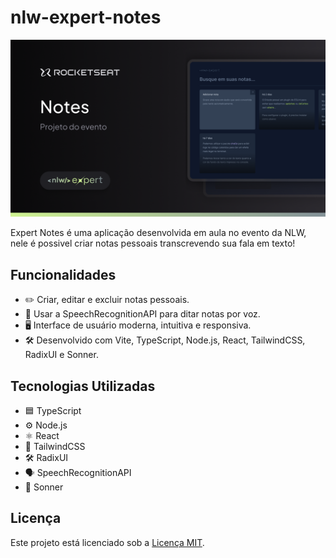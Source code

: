 # nlw-expert-notes
![Cover](./Thumbnail.png)

Expert Notes é uma aplicação desenvolvida em aula no evento da NLW, nele é possivel criar notas pessoais transcrevendo sua fala em texto!
 
## Funcionalidades

- ✏️ Criar, editar e excluir notas pessoais.
- 🎤 Usar a SpeechRecognitionAPI para ditar notas por voz.
- 🖥️ Interface de usuário moderna, intuitiva e responsiva.
- 🛠️ Desenvolvido com Vite, TypeScript, Node.js, React, TailwindCSS, RadixUI e Sonner.

## Tecnologias Utilizadas

- 🟦 TypeScript
- ⚙️ Node.js
- ⚛️ React
- 🎨 TailwindCSS
- 🛠️ RadixUI
- 🗣️ SpeechRecognitionAPI
- 🍞 Sonner
  
## Licença

Este projeto está licenciado sob a [Licença MIT](LICENSE).
